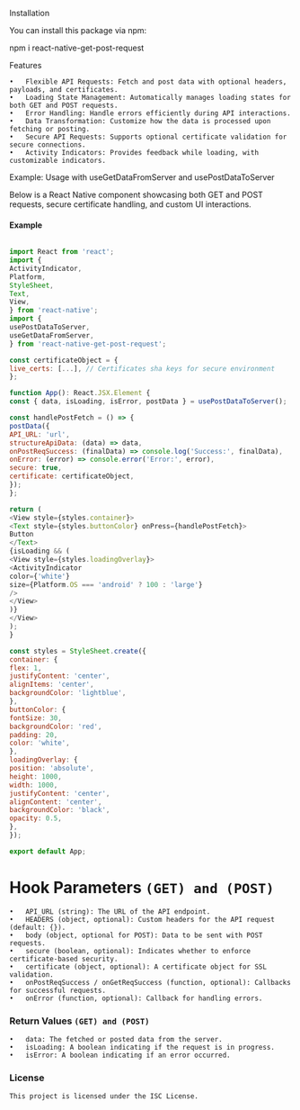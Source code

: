Installation

You can install this package via npm:

npm i react-native-get-post-request

Features

    •	Flexible API Requests: Fetch and post data with optional headers, payloads, and certificates.
    •	Loading State Management: Automatically manages loading states for both GET and POST requests.
    •	Error Handling: Handle errors efficiently during API interactions.
    •	Data Transformation: Customize how the data is processed upon fetching or posting.
    •	Secure API Requests: Supports optional certificate validation for secure connections.
    •	Activity Indicators: Provides feedback while loading, with customizable indicators.

Example: Usage with useGetDataFromServer and usePostDataToServer

Below is a React Native component showcasing both GET and POST requests, secure certificate handling, and custom UI interactions.

#### Example

```javascript

import React from 'react';
import {
ActivityIndicator,
Platform,
StyleSheet,
Text,
View,
} from 'react-native';
import {
usePostDataToServer,
useGetDataFromServer,
} from 'react-native-get-post-request';

const certificateObject = {
live_certs: [...], // Certificates sha keys for secure environment
};

function App(): React.JSX.Element {
const { data, isLoading, isError, postData } = usePostDataToServer();

const handlePostFetch = () => {
postData({
API_URL: 'url',
structureApiData: (data) => data,
onPostReqSuccess: (finalData) => console.log('Success:', finalData),
onError: (error) => console.error('Error:', error),
secure: true,
certificate: certificateObject,
});
};

return (
<View style={styles.container}>
<Text style={styles.buttonColor} onPress={handlePostFetch}>
Button
</Text>
{isLoading && (
<View style={styles.loadingOverlay}>
<ActivityIndicator
color={'white'}
size={Platform.OS === 'android' ? 100 : 'large'}
/>
</View>
)}
</View>
);
}

const styles = StyleSheet.create({
container: {
flex: 1,
justifyContent: 'center',
alignItems: 'center',
backgroundColor: 'lightblue',
},
buttonColor: {
fontSize: 30,
backgroundColor: 'red',
padding: 20,
color: 'white',
},
loadingOverlay: {
position: 'absolute',
height: 1000,
width: 1000,
justifyContent: 'center',
alignContent: 'center',
backgroundColor: 'black',
opacity: 0.5,
},
});

export default App;

```

# Hook Parameters `(GET) and (POST)`

    •	API_URL (string): The URL of the API endpoint.
    •	HEADERS (object, optional): Custom headers for the API request (default: {}).
    •	body (object, optional for POST): Data to be sent with POST requests.
    •	secure (boolean, optional): Indicates whether to enforce certificate-based security.
    •	certificate (object, optional): A certificate object for SSL validation.
    •	onPostReqSuccess / onGetReqSuccess (function, optional): Callbacks for successful requests.
    •	onError (function, optional): Callback for handling errors.

### Return Values `(GET) and (POST)`

    •	data: The fetched or posted data from the server.
    •	isLoading: A boolean indicating if the request is in progress.
    •	isError: A boolean indicating if an error occurred.

### License

```
This project is licensed under the ISC License.
```
